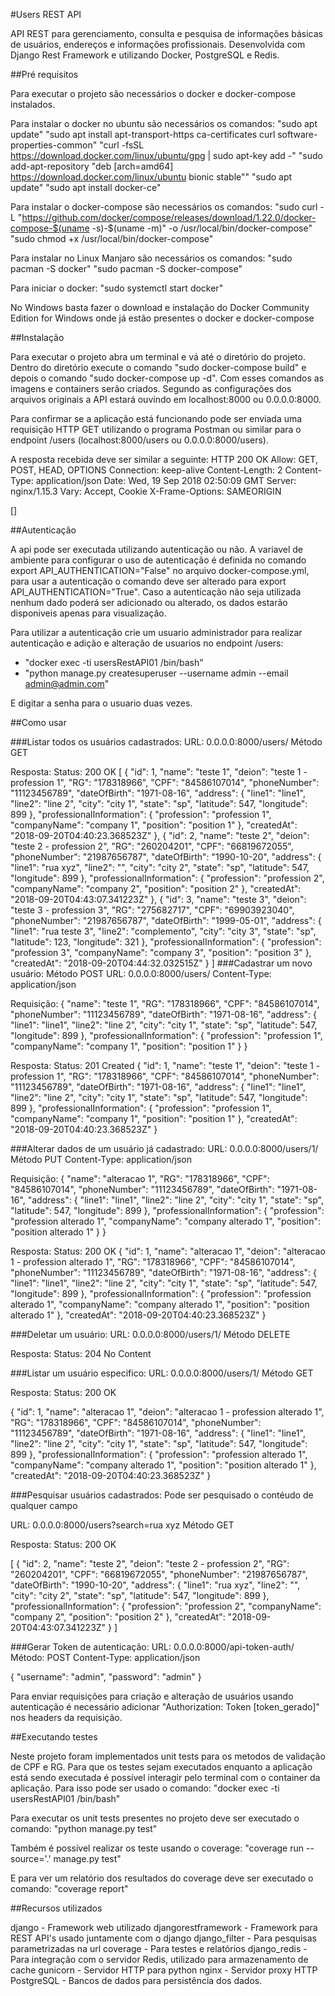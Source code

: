 #Users REST API

API REST para gerenciamento, consulta e pesquisa de informações básicas de usuários, endereços e informações profissionais. Desenvolvida com Django Rest Framework e utilizando Docker, PostgreSQL e Redis.

##Pré requisitos

Para executar o projeto são necessários o docker e docker-compose instalados.

Para instalar o docker no ubuntu são necessários os comandos:
"sudo apt update"
"sudo apt install apt-transport-https ca-certificates curl software-properties-common"
"curl -fsSL https://download.docker.com/linux/ubuntu/gpg | sudo apt-key add -"
"sudo add-apt-repository "deb [arch=amd64] https://download.docker.com/linux/ubuntu bionic stable""
"sudo apt update"
"sudo apt install docker-ce"

Para instalar o docker-compose são necessários os comandos:
"sudo curl -L "https://github.com/docker/compose/releases/download/1.22.0/docker-compose-$(uname -s)-$(uname -m)" -o /usr/local/bin/docker-compose"
"sudo chmod +x /usr/local/bin/docker-compose"

Para instalar no Linux Manjaro são necessários os comandos:
"sudo pacman -S docker"
"sudo pacman -S docker-compose"

Para iniciar o docker:
"sudo systemctl start docker"

No Windows basta fazer o download e instalação do Docker Community Edition for Windows onde já estão presentes o docker e docker-compose

##Instalação

Para executar o projeto abra um terminal e vá até o diretório do projeto. Dentro do diretório execute o comando "sudo docker-compose build" e depois o comando "sudo docker-compose up -d". Com esses comandos as imagens e containers serão criados. Segundo as configurações dos arquivos originais a API estará ouvindo em localhost:8000 ou 0.0.0.0:8000.

Para confirmar se a aplicação está funcionando pode ser enviada uma requisição HTTP GET utilizando o programa Postman ou similar para o endpoint /users (localhost:8000/users ou 0.0.0.0:8000/users).

A resposta recebida deve ser similar a seguinte:
HTTP 200 OK
Allow: GET, POST, HEAD, OPTIONS
Connection: keep-alive
Content-Length: 2
Content-Type: application/json
Date: Wed, 19 Sep 2018 02:50:09 GMT
Server: nginx/1.15.3
Vary: Accept, Cookie
X-Frame-Options: SAMEORIGIN

[]

##Autenticação 

A api pode ser executada utilizando autenticação ou não. A variavel de ambiente para configurar o uso de autenticação é definida no comando export API_AUTHENTICATION="False" no arquivo docker-compose.yml, para usar a autenticação o comando deve ser alterado para export API_AUTHENTICATION="True". Caso a autenticação não seja utilizada nenhum dado poderá ser adicionado ou alterado, os dados estarão disponiveis apenas para visualização.

Para utilizar a autenticação crie um usuario administrador para realizar autenticação e adição e alteração de usuarios no endpoint /users:
- "docker exec -ti usersRestAPI01 /bin/bash"
- "python manage.py createsuperuser --username admin --email admin@admin.com"

E digitar a senha para o usuario duas vezes.

##Como usar

###Listar todos os usuários cadastrados:
URL: 0.0.0.0:8000/users/
Método GET

Resposta:
Status: 200 OK
[
    {
        "id": 1,
        "name": "teste 1",
        "deion": "teste 1 - profession 1",
        "RG": "178318966",
        "CPF": "84586107014",
        "phoneNumber": "11123456789",
        "dateOfBirth": "1971-08-16",
        "address": {
            "line1": "line1",
            "line2": "line 2",
            "city": "city 1",
            "state": "sp",
            "latitude": 547,
            "longitude": 899
        },
        "professionalInformation": {
            "profession": "profession 1",
            "companyName": "company 1",
            "position": "position 1"
        },
        "createdAt": "2018-09-20T04:40:23.368523Z"
    },
    {
        "id": 2,
        "name": "teste 2",
        "deion": "teste 2 - profession 2",
        "RG": "260204201",
        "CPF": "66819672055",
        "phoneNumber": "21987656787",
        "dateOfBirth": "1990-10-20",
        "address": {
            "line1": "rua xyz",
            "line2": "",
            "city": "city 2",
            "state": "sp",
            "latitude": 547,
            "longitude": 899
        },
        "professionalInformation": {
            "profession": "profession 2",
            "companyName": "company 2",
            "position": "position 2"
        },
        "createdAt": "2018-09-20T04:43:07.341223Z"
    },
    {
        "id": 3,
        "name": "teste 3",
        "deion": "teste 3 - profession 3",
        "RG": "275682717",
        "CPF": "69903923040",
        "phoneNumber": "21987656787",
        "dateOfBirth": "1999-05-01",
        "address": {
            "line1": "rua teste 3",
            "line2": "complemento",
            "city": "city 3",
            "state": "sp",
            "latitude": 123,
            "longitude": 321
        },
        "professionalInformation": {
            "profession": "profession 3",
            "companyName": "company 3",
            "position": "position 3"
        },
        "createdAt": "2018-09-20T04:44:32.032515Z"
    }
]
###Cadastrar um novo usuário:
Método POST
URL: 0.0.0.0:8000/users/
Content-Type: application/json

Requisição:
{
    "name": "teste 1",
    "RG": "178318966",
    "CPF": "84586107014",
    "phoneNumber": "11123456789",
    "dateOfBirth": "1971-08-16",
    "address": {
        "line1": "line1",
        "line2": "line 2",
        "city": "city 1",
        "state": "sp",
        "latitude": 547,
        "longitude": 899
    },
    "professionalInformation": {
        "profession": "profession 1",
        "companyName": "company 1",
        "position": "position 1"
    }
}

Resposta:
Status: 201 Created
{
    "id": 1,
    "name": "teste 1",
    "deion": "teste 1 - profession 1",
    "RG": "178318966",
    "CPF": "84586107014",
    "phoneNumber": "11123456789",
    "dateOfBirth": "1971-08-16",
    "address": {
        "line1": "line1",
        "line2": "line 2",
        "city": "city 1",
        "state": "sp",
        "latitude": 547,
        "longitude": 899
    },
    "professionalInformation": {
        "profession": "profession 1",
        "companyName": "company 1",
        "position": "position 1"
    },
    "createdAt": "2018-09-20T04:40:23.368523Z"
}

###Alterar dados de um usuário já cadastrado:
URL: 0.0.0.0:8000/users/1/
Método PUT
Content-Type: application/json

Requisição:
{
    "name": "alteracao 1",
    "RG": "178318966",
    "CPF": "84586107014",
    "phoneNumber": "11123456789",
    "dateOfBirth": "1971-08-16",
    "address": {
        "line1": "line1",
        "line2": "line 2",
        "city": "city 1",
        "state": "sp",
        "latitude": 547,
        "longitude": 899
    },
    "professionalInformation": {
        "profession": "profession alterado 1",
        "companyName": "company alterado 1",
        "position": "position alterado 1"
    }
}

Resposta:
Status: 200 OK
{
    "id": 1,
    "name": "alteracao 1",
    "deion": "alteracao 1 - profession alterado 1",
    "RG": "178318966",
    "CPF": "84586107014",
    "phoneNumber": "11123456789",
    "dateOfBirth": "1971-08-16",
    "address": {
        "line1": "line1",
        "line2": "line 2",
        "city": "city 1",
        "state": "sp",
        "latitude": 547,
        "longitude": 899
    },
    "professionalInformation": {
        "profession": "profession alterado 1",
        "companyName": "company alterado 1",
        "position": "position alterado 1"
    },
    "createdAt": "2018-09-20T04:40:23.368523Z"
}

###Deletar um usuário:
URL: 0.0.0.0:8000/users/1/
Método DELETE

Resposta:
Status: 204 No Content

###Listar um usuário especifico:
URL: 0.0.0.0:8000/users/1/
Método GET

Resposta:
Status: 200 OK

{
    "id": 1,
    "name": "alteracao 1",
    "deion": "alteracao 1 - profession alterado 1",
    "RG": "178318966",
    "CPF": "84586107014",
    "phoneNumber": "11123456789",
    "dateOfBirth": "1971-08-16",
    "address": {
        "line1": "line1",
        "line2": "line 2",
        "city": "city 1",
        "state": "sp",
        "latitude": 547,
        "longitude": 899
    },
    "professionalInformation": {
        "profession": "profession alterado 1",
        "companyName": "company alterado 1",
        "position": "position alterado 1"
    },
    "createdAt": "2018-09-20T04:40:23.368523Z"
}

###Pesquisar usuários cadastrados:
Pode ser pesquisado o contéudo de qualquer campo

URL: 0.0.0.0:8000/users?search=rua xyz
Método GET

Resposta:
Status: 200 OK

[
    {
        "id": 2,
        "name": "teste 2",
        "deion": "teste 2 - profession 2",
        "RG": "260204201",
        "CPF": "66819672055",
        "phoneNumber": "21987656787",
        "dateOfBirth": "1990-10-20",
        "address": {
            "line1": "rua xyz",
            "line2": "",
            "city": "city 2",
            "state": "sp",
            "latitude": 547,
            "longitude": 899
        },
        "professionalInformation": {
            "profession": "profession 2",
            "companyName": "company 2",
            "position": "position 2"
        },
        "createdAt": "2018-09-20T04:43:07.341223Z"
    }
]

###Gerar Token de autenticação:
URL: 0.0.0.0:8000/api-token-auth/
Método: POST
Content-Type: application/json

{
	"username": "admin",
	"password": "admin"
}

Para enviar requisições para criação e alteração de usuários usando autenticação é necessário adicionar "Authorization: Token [token_gerado]" nos headers da requisição. 

##Executando testes

Neste projeto foram implementados unit tests para os metodos de validação de CPF e RG. Para que os testes sejam executados enquanto a aplicação está sendo executada é possível interagir pelo terminal com o container da aplicação. Para isso pode ser usado o comando:
"docker exec -ti usersRestAPI01 /bin/bash"

Para executar os unit tests presentes no projeto deve ser executado o comando:
"python manage.py test"

Também é possível realizar os teste usando o coverage:
"coverage run --source='.' manage.py test"

E para ver um relatório dos resultados do coverage deve ser executado o comando:
"coverage report"

##Recursos utilizados

django - Framework web utilizado
djangorestframework - Framework para REST API's usado juntamente com o django
django_filter - Para pesquisas parametrizadas na url
coverage - Para testes e relatórios
django_redis - Para integração com o servidor Redis, utilizado para armazenamento de cache
gunicorn - Servidor HTTP para python
nginx - Servidor proxy HTTP
PostgreSQL - Bancos de dados para persistência dos dados.
